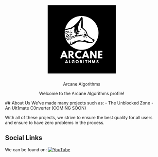 <h1 align="center">
  <a href="https://github.com/ArcaneAlgorithms">
    <img src="https://raw.githubusercontent.com/ArcaneAlgorithms/.github/refs/heads/main/profile/Arcane.png" alt="Logo" width="225" height="225">
  </a>
</h1>
<div align="center">
Arcane Algorithms

Welcome to the Arcane Algorithms profile!
</div>
## About Us
We've made many projects such as:
- The Unblocked Zone
- An Ult1mate C0nverter (COMING SOON)

With all of these projects, we strive to ensure the best quality for all users and ensure to have zero problems in the process.

## Social Links
We can be found on:
[![YouTube](https://img.shields.io/badge/YouTube-%23FF0000.svg?style=for-the-badge&logo=YouTube&logoColor=white)](https://www.youtube.com/@ArcaneAlgorithms)
